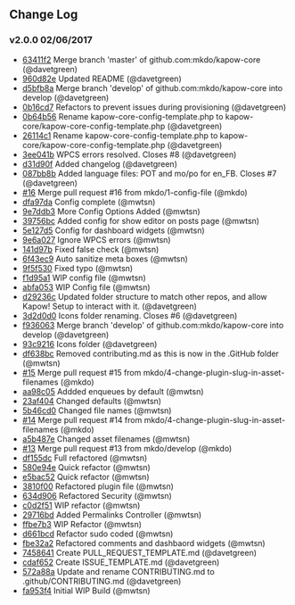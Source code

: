 ## Change Log

### v2.0.0 02/06/2017
- [63411f2](https://github.com/mkdo/kapow-core/commit/63411f2d1f65815755baea7b639ed6b9535776ac) Merge branch 'master' of github.com:mkdo/kapow-core (@davetgreen)
- [960d82e](https://github.com/mkdo/kapow-core/commit/960d82ee6f9a32b81ebe2918a8c767fd93f43009) Updated README (@davetgreen)
- [d5bfb8a](https://github.com/mkdo/kapow-core/commit/d5bfb8a958adcb1b02e0437c1394c25e40dea0f3) Merge branch 'develop' of github.com:mkdo/kapow-core into develop (@davetgreen)
- [0b16cd7](https://github.com/mkdo/kapow-core/commit/0b16cd7362bb95c1ed355f6f8b1d9041be62f5cc) Refactors to prevent issues during provisioning (@davetgreen)
- [0b64b56](https://github.com/mkdo/kapow-core/commit/0b64b56de1791085f4dde7273c521bfc7b625bb2) Rename kapow-core-config-template.php to kapow-core/kapow-core-config-template.php (@davetgreen)
- [26114c1](https://github.com/mkdo/kapow-core/commit/26114c1fcf8232f11260385aa5a445e60a21585f) Rename kapow-core-config-template.php to kapow-core/kapow-core-config-template.php (@davetgreen)
- [3ee041b](https://github.com/mkdo/kapow-core/commit/3ee041b280511ea6bf43ca4636d98f5bdc839b72) WPCS errors resolved. Closes #8 (@davetgreen)
- [d31d90f](https://github.com/mkdo/kapow-core/commit/d31d90f8bc24ef7958ed28ea656d2699d4393df8) Added changelog (@davetgreen)
- [087bb8b](https://github.com/mkdo/kapow-core/commit/087bb8be72c7554c8b2884bc01162a64b70945ed) Added language files: POT and mo/po for en_FB. Closes #7 (@davetgreen)
- [#16](https://github.com/mkdo/kapow-core/pull/16) Merge pull request #16 from mkdo/1-config-file (@mkdo)
- [dfa97da](https://github.com/mkdo/kapow-core/commit/dfa97da56678f8cf75d58059f9b77748c55ce43d) Config complete (@mwtsn)
- [9e7ddb3](https://github.com/mkdo/kapow-core/commit/9e7ddb3ba9eb449e7ed74f3fbd8e469d55c23d3f) More Config Options Added (@mwtsn)
- [39756bc](https://github.com/mkdo/kapow-core/commit/39756bc1ab246508d1fd5ba3d7a03ef76a6ac7c2) Added config for show editor on posts page (@mwtsn)
- [5e127d5](https://github.com/mkdo/kapow-core/commit/5e127d595ae6ad62048765d98988b1e96518e3fc) Config for dashboard widgets (@mwtsn)
- [9e6a027](https://github.com/mkdo/kapow-core/commit/9e6a02785f4362c1e43d47bf34053f28afd62af6) Ignore WPCS errors (@mwtsn)
- [141d97b](https://github.com/mkdo/kapow-core/commit/141d97b752fae781cc353bee3e86f5b0fee4de6c) Fixed false check (@mwtsn)
- [6f43ec9](https://github.com/mkdo/kapow-core/commit/6f43ec9fb1d08d3dbe94239193e8bae0d25c7952) Auto sanitize meta boxes (@mwtsn)
- [9f5f530](https://github.com/mkdo/kapow-core/commit/9f5f530ec3476abd8f845a3d040a794b7e78af8a) Fixed typo (@mwtsn)
- [f1d95a1](https://github.com/mkdo/kapow-core/commit/f1d95a14c94b616205606675c3c8ca03f16cdd95) WIP config file (@mwtsn)
- [abfa053](https://github.com/mkdo/kapow-core/commit/abfa0530015e34fd0e0024f2e4f3e4282d18ffee) WIP Config file (@mwtsn)
- [d29236c](https://github.com/mkdo/kapow-core/commit/d29236cdb1b9b7b89e8f53c42986008c9c15f8f4) Updated folder structure to match other repos, and allow Kapow! Setup to interact with it. (@davetgreen)
- [3d2d0d0](https://github.com/mkdo/kapow-core/commit/3d2d0d0bb55a0153a4137fd3f6a34f49c88e4cc3) Icons folder renaming. Closes #6 (@davetgreen)
- [f936063](https://github.com/mkdo/kapow-core/commit/f936063bd013c2156d2b6534c6d799b01a12bf91) Merge branch 'develop' of github.com:mkdo/kapow-core into develop (@davetgreen)
- [93c9216](https://github.com/mkdo/kapow-core/commit/93c9216fc9dad512dc134e7e6f614c7843c024d3) Icons folder (@davetgreen)
- [df638bc](https://github.com/mkdo/kapow-core/commit/df638bc0353892e141d358f2dbed47370c006f65) Removed contributing.md as this is now in the .GitHub folder (@mwtsn)
- [#15](https://github.com/mkdo/kapow-core/pull/15) Merge pull request #15 from mkdo/4-change-plugin-slug-in-asset-filenames (@mkdo)
- [aa98c05](https://github.com/mkdo/kapow-core/commit/aa98c05ba259108d961f04d0c0c56a17c1b36345) Addded enqueues by default (@mwtsn)
- [23af404](https://github.com/mkdo/kapow-core/commit/23af404e79eade9f0def999cdf1942b826e5ee9b) Changed defaults (@mwtsn)
- [5b46cd0](https://github.com/mkdo/kapow-core/commit/5b46cd03d29f6c8f0db85d2bb40364de86c9734b) Changed file names (@mwtsn)
- [#14](https://github.com/mkdo/kapow-core/pull/14) Merge pull request #14 from mkdo/4-change-plugin-slug-in-asset-filenames (@mkdo)
- [a5b487e](https://github.com/mkdo/kapow-core/commit/a5b487eefa463196989a226954df789e0dd8fe19) Changed asset filenames (@mwtsn)
- [#13](https://github.com/mkdo/kapow-core/pull/13) Merge pull request #13 from mkdo/develop (@mkdo)
- [df155dc](https://github.com/mkdo/kapow-core/commit/df155dc427e88e2645175477180005bf2aa2b871) Full refactored (@mwtsn)
- [580e94e](https://github.com/mkdo/kapow-core/commit/580e94e60017b9a4677d544e9261fa980995c398) Quick refactor (@mwtsn)
- [e5bac52](https://github.com/mkdo/kapow-core/commit/e5bac5278279df409fbe33d5323396df8f2fd2df) Quick refactor (@mwtsn)
- [3810f00](https://github.com/mkdo/kapow-core/commit/3810f00a769c45aa2a06d8da66ab50f98fa19cd8) Refactored plugin file (@mwtsn)
- [634d906](https://github.com/mkdo/kapow-core/commit/634d9065d9abfa11be824dbad8f8fba7a77409a8) Refactored Security (@mwtsn)
- [c0d2f51](https://github.com/mkdo/kapow-core/commit/c0d2f51c984fbf5c94ae1328fd4cbe1ade94acac) WIP refactor (@mwtsn)
- [29716bd](https://github.com/mkdo/kapow-core/commit/29716bd4b581dd8ddb9cc9f53274268f1edec29e) Added Permalinks Controller (@mwtsn)
- [ffbe7b3](https://github.com/mkdo/kapow-core/commit/ffbe7b38a213215e09b1ded45759e6081636f092) WIP Refactor (@mwtsn)
- [d661bcd](https://github.com/mkdo/kapow-core/commit/d661bcd45febb67267b805a65edd92dcad13d5ca) Refactor sudo coded (@mwtsn)
- [fbe32a2](https://github.com/mkdo/kapow-core/commit/fbe32a2520cc0926c8ead33715cbef2ee7cfbe11) Refactored comments and dashbaord widgets (@mwtsn)
- [7458641](https://github.com/mkdo/kapow-core/commit/7458641962ad78e3b68cac40c22d3ea06cc021a7) Create PULL_REQUEST_TEMPLATE.md (@davetgreen)
- [cdaf652](https://github.com/mkdo/kapow-core/commit/cdaf652cecf8afd474f9ad570f00a35df643405f) Create ISSUE_TEMPLATE.md (@davetgreen)
- [572a88a](https://github.com/mkdo/kapow-core/commit/572a88adced64bf687b631969a09d6a6b322e4c3) Update and rename CONTRIBUTING.md to .github/CONTRIBUTING.md (@davetgreen)
- [fa953f4](https://github.com/mkdo/kapow-core/commit/fa953f43c231463d4eab7ca17e795fbf35aac7ea) Initial WIP Build (@mwtsn)